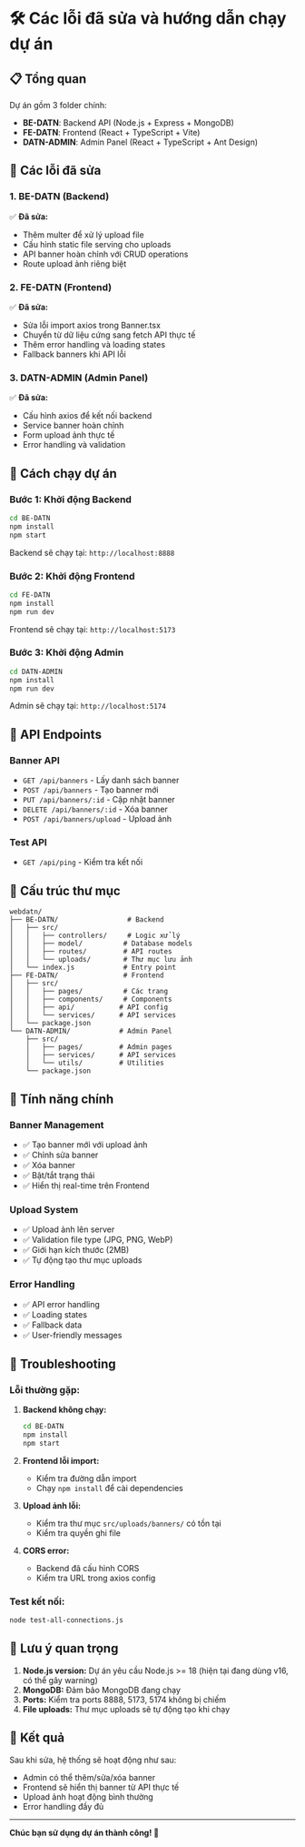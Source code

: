 # 🛠️ Các lỗi đã sửa và hướng dẫn chạy dự án

## 📋 Tổng quan
Dự án gồm 3 folder chính:
- **BE-DATN**: Backend API (Node.js + Express + MongoDB)
- **FE-DATN**: Frontend (React + TypeScript + Vite)
- **DATN-ADMIN**: Admin Panel (React + TypeScript + Ant Design)

## 🔧 Các lỗi đã sửa

### 1. BE-DATN (Backend)
✅ **Đã sửa:**
- Thêm multer để xử lý upload file
- Cấu hình static file serving cho uploads
- API banner hoàn chỉnh với CRUD operations
- Route upload ảnh riêng biệt

### 2. FE-DATN (Frontend)
✅ **Đã sửa:**
- Sửa lỗi import axios trong Banner.tsx
- Chuyển từ dữ liệu cứng sang fetch API thực tế
- Thêm error handling và loading states
- Fallback banners khi API lỗi

### 3. DATN-ADMIN (Admin Panel)
✅ **Đã sửa:**
- Cấu hình axios để kết nối backend
- Service banner hoàn chỉnh
- Form upload ảnh thực tế
- Error handling và validation

## 🚀 Cách chạy dự án

### Bước 1: Khởi động Backend
```bash
cd BE-DATN
npm install
npm start
```
Backend sẽ chạy tại: `http://localhost:8888`

### Bước 2: Khởi động Frontend
```bash
cd FE-DATN
npm install
npm run dev
```
Frontend sẽ chạy tại: `http://localhost:5173`

### Bước 3: Khởi động Admin
```bash
cd DATN-ADMIN
npm install
npm run dev
```
Admin sẽ chạy tại: `http://localhost:5174`

## 🔗 API Endpoints

### Banner API
- `GET /api/banners` - Lấy danh sách banner
- `POST /api/banners` - Tạo banner mới
- `PUT /api/banners/:id` - Cập nhật banner
- `DELETE /api/banners/:id` - Xóa banner
- `POST /api/banners/upload` - Upload ảnh

### Test API
- `GET /api/ping` - Kiểm tra kết nối

## 📁 Cấu trúc thư mục

```
webdatn/
├── BE-DATN/                 # Backend
│   ├── src/
│   │   ├── controllers/     # Logic xử lý
│   │   ├── model/          # Database models
│   │   ├── routes/         # API routes
│   │   └── uploads/        # Thư mục lưu ảnh
│   └── index.js            # Entry point
├── FE-DATN/                # Frontend
│   ├── src/
│   │   ├── pages/          # Các trang
│   │   ├── components/     # Components
│   │   ├── api/           # API config
│   │   └── services/      # API services
│   └── package.json
└── DATN-ADMIN/            # Admin Panel
    ├── src/
    │   ├── pages/         # Admin pages
    │   ├── services/      # API services
    │   └── utils/         # Utilities
    └── package.json
```

## 🎯 Tính năng chính

### Banner Management
- ✅ Tạo banner mới với upload ảnh
- ✅ Chỉnh sửa banner
- ✅ Xóa banner
- ✅ Bật/tắt trạng thái
- ✅ Hiển thị real-time trên Frontend

### Upload System
- ✅ Upload ảnh lên server
- ✅ Validation file type (JPG, PNG, WebP)
- ✅ Giới hạn kích thước (2MB)
- ✅ Tự động tạo thư mục uploads

### Error Handling
- ✅ API error handling
- ✅ Loading states
- ✅ Fallback data
- ✅ User-friendly messages

## 🐛 Troubleshooting

### Lỗi thường gặp:

1. **Backend không chạy:**
   ```bash
   cd BE-DATN
   npm install
   npm start
   ```

2. **Frontend lỗi import:**
   - Kiểm tra đường dẫn import
   - Chạy `npm install` để cài dependencies

3. **Upload ảnh lỗi:**
   - Kiểm tra thư mục `src/uploads/banners/` có tồn tại
   - Kiểm tra quyền ghi file

4. **CORS error:**
   - Backend đã cấu hình CORS
   - Kiểm tra URL trong axios config

### Test kết nối:
```bash
node test-all-connections.js
```

## 📝 Lưu ý quan trọng

1. **Node.js version:** Dự án yêu cầu Node.js >= 18 (hiện tại đang dùng v16, có thể gây warning)
2. **MongoDB:** Đảm bảo MongoDB đang chạy
3. **Ports:** Kiểm tra ports 8888, 5173, 5174 không bị chiếm
4. **File uploads:** Thư mục uploads sẽ tự động tạo khi chạy

## 🎉 Kết quả

Sau khi sửa, hệ thống sẽ hoạt động như sau:
- Admin có thể thêm/sửa/xóa banner
- Frontend sẽ hiển thị banner từ API thực tế
- Upload ảnh hoạt động bình thường
- Error handling đầy đủ

---

**Chúc bạn sử dụng dự án thành công! 🚀** 